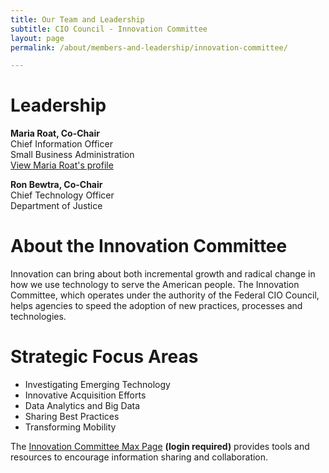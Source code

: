 ```yaml
---
title: Our Team and Leadership
subtitle: CIO Council - Innovation Committee
layout: page
permalink: /about/members-and-leadership/innovation-committee/

---
```

# Leadership
**Maria Roat, Co-Chair**<br/>
Chief Information Officer<br/>
Small Business Administration<br/>
[View Maria Roat's profile]({{base.url}}/members-and-leadership/roat-maria/)

**Ron Bewtra, Co-Chair**<br/>
Chief Technology Officer<br/>
Department of Justice

# About the Innovation Committee
Innovation can bring about both incremental growth and radical change in how we use technology to serve the American people. The Innovation Committee, which operates under the authority of the Federal CIO Council, helps agencies to speed the adoption of new practices, processes and technologies.

# Strategic Focus Areas
* Investigating Emerging Technology
* Innovative Acquisition Efforts
* Data Analytics and Big Data
* Sharing Best Practices
* Transforming Mobility

The [Innovation Committee Max Page](https://community.max.gov/display/Egov/CIO+Council+Innovation+Committee) **(login required)** provides tools and resources to encourage information sharing and collaboration.
